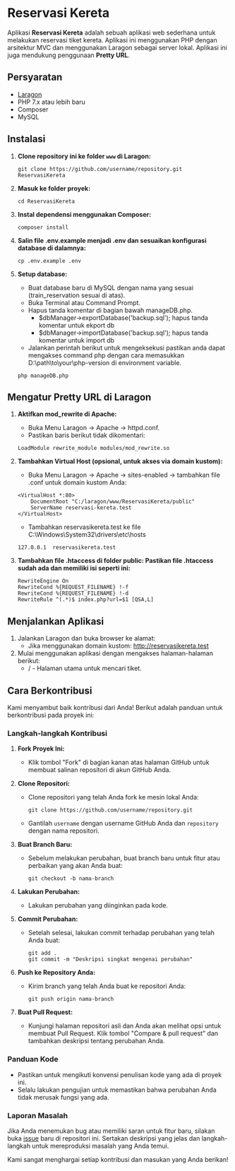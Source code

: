 # Reservasi Kereta

Aplikasi **Reservasi Kereta** adalah sebuah aplikasi web sederhana untuk melakukan reservasi tiket kereta. Aplikasi ini menggunakan PHP dengan arsitektur MVC dan menggunakan Laragon sebagai server lokal. Aplikasi ini juga mendukung penggunaan **Pretty URL**.

## Persyaratan

- [Laragon](https://laragon.org/download/)
- PHP 7.x atau lebih baru
- Composer
- MySQL

## Instalasi

1. **Clone repository ini ke folder `www` di Laragon:**
   ```
   git clone https://github.com/username/repository.git ReservasiKereta
   ```
2. **Masuk ke folder proyek:**
   ```
   cd ReservasiKereta
   ```
3. **Instal dependensi menggunakan Composer:**
   ```
   composer install
   ```
4. **Salin file .env.example menjadi .env dan sesuaikan konfigurasi database di dalamnya:**

   ```
   cp .env.example .env
   ```

5. **Setup database:**
   - Buat database baru di MySQL dengan nama yang sesuai (train_reservation sesuai di atas).
   - Buka Terminal atau Command Prompt.
   - Hapus tanda komentar di bagian bawah manageDB.php.
     - $dbManager->exportDatabase('backup.sql'); hapus tanda komentar untuk ekport db
     - $dbManager->importDatabase('backup.sql'); hapus tanda komentar untuk import db
   - Jalankan perintah berikut untuk mengeksekusi pastikan anda dapat mengakses command php dengan cara memasukkan D:\path\to\your\php-version di environment variable.
   ```
   php manageDB.php
   ```

## Mengatur Pretty URL di Laragon

1. **Aktifkan mod_rewrite di Apache:**
   - Buka Menu Laragon → Apache → httpd.conf.
   - Pastikan baris berikut tidak dikomentari:
   ```
   LoadModule rewrite_module modules/mod_rewrite.so
   ```
2. **Tambahkan Virtual Host (opsional, untuk akses via domain kustom):**

   - Buka Menu Laragon → Apache → sites-enabled → tambahkan file .conf untuk domain kustom Anda:

   ```
   <VirtualHost *:80>
       DocumentRoot "C:/laragon/www/ReservasiKereta/public"
       ServerName reservasi-kereta.test
   </VirtualHost>
   ```

   - Tambahkan reservasikereta.test ke file C:\Windows\System32\drivers\etc\hosts

   ```
   127.0.0.1  reservasikereta.test
   ```

3. **Tambahkan file .htaccess di folder public: Pastikan file .htaccess sudah ada dan memiliki isi seperti ini:**
   ```
   RewriteEngine On
   RewriteCond %{REQUEST_FILENAME} !-f
   RewriteCond %{REQUEST_FILENAME} !-d
   RewriteRule ^(.*)$ index.php?url=$1 [QSA,L]
   ```

## Menjalankan Aplikasi

1. Jalankan Laragon dan buka browser ke alamat:
   - Jika menggunakan domain kustom: http://reservasikereta.test
2. Mulai menggunakan aplikasi dengan mengakses halaman-halaman berikut:
   - / - Halaman utama untuk mencari tiket.

## Cara Berkontribusi

Kami menyambut baik kontribusi dari Anda! Berikut adalah panduan untuk berkontribusi pada proyek ini:

### Langkah-langkah Kontribusi

1. **Fork Proyek Ini:**

   - Klik tombol "Fork" di bagian kanan atas halaman GitHub untuk membuat salinan repositori di akun GitHub Anda.

2. **Clone Repositori:**

   - Clone repositori yang telah Anda fork ke mesin lokal Anda:
     ```
     git clone https://github.com/username/repository.git
     ```
   - Gantilah `username` dengan username GitHub Anda dan `repository` dengan nama repositori.

3. **Buat Branch Baru:**

   - Sebelum melakukan perubahan, buat branch baru untuk fitur atau perbaikan yang akan Anda buat:
     ```
     git checkout -b nama-branch
     ```

4. **Lakukan Perubahan:**

   - Lakukan perubahan yang diinginkan pada kode.

5. **Commit Perubahan:**

   - Setelah selesai, lakukan commit terhadap perubahan yang telah Anda buat:
     ```
     git add .
     git commit -m "Deskripsi singkat mengenai perubahan"
     ```

6. **Push ke Repository Anda:**

   - Kirim branch yang telah Anda buat ke repositori Anda:
     ```
     git push origin nama-branch
     ```

7. **Buat Pull Request:**
   - Kunjungi halaman repositori asli dan Anda akan melihat opsi untuk membuat Pull Request. Klik tombol "Compare & pull request" dan tambahkan deskripsi tentang perubahan Anda.

### Panduan Kode

- Pastikan untuk mengikuti konvensi penulisan kode yang ada di proyek ini.
- Selalu lakukan pengujian untuk memastikan bahwa perubahan Anda tidak merusak fungsi yang ada.

### Laporan Masalah

Jika Anda menemukan bug atau memiliki saran untuk fitur baru, silakan buka [issue](https://github.com/TestAkun01/ReservasiKereta/issues) baru di repositori ini. Sertakan deskripsi yang jelas dan langkah-langkah untuk mereproduksi masalah yang Anda temui.

Kami sangat menghargai setiap kontribusi dan masukan yang Anda berikan!
